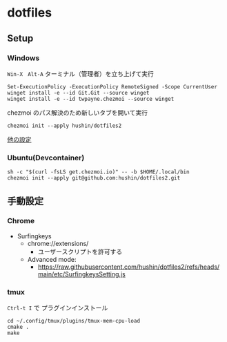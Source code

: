 # dotfiles

## Setup

### Windows

`Win-X　Alt-A` ターミナル（管理者）を立ち上げて実行

```
Set-ExecutionPolicy -ExecutionPolicy RemoteSigned -Scope CurrentUser
winget install -e --id Git.Git --source winget
winget install -e --id twpayne.chezmoi --source winget
```

chezmoi のパス解決のため新しいタブを開いて実行

```
chezmoi init --apply hushin/dotfiles2
```

[他の設定](./docs/windows.md)

### Ubuntu(Devcontainer)

```
sh -c "$(curl -fsLS get.chezmoi.io)" -- -b $HOME/.local/bin
chezmoi init --apply git@github.com:hushin/dotfiles2.git
```

## 手動設定

### Chrome

- Surfingkeys
  - chrome://extensions/
    - ユーザースクリプトを許可する
  - Advanced mode:
    - https://raw.githubusercontent.com/hushin/dotfiles2/refs/heads/main/etc/SurfingkeysSetting.js

### tmux

`Ctrl-t I` で プラグインインストール

```
cd ~/.config/tmux/plugins/tmux-mem-cpu-load
cmake .
make
```
